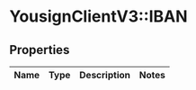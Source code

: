 # YousignClientV3::IBAN

## Properties
Name | Type | Description | Notes
------------ | ------------- | ------------- | -------------

